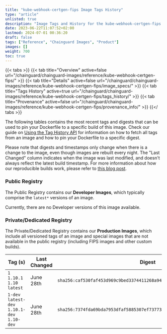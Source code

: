 ```yaml
---
title: "kube-webhook-certgen-fips Image Tags History"
type: "article"
unlisted: true
description: "Image Tags and History for the kube-webhook-certgen-fips Chainguard Image"
date: 2023-06-22T11:07:52+02:00
lastmod: 2024-07-01 00:36:20
draft: false
tags: ["Reference", "Chainguard Images", "Product"]
images: []
weight: 700
toc: true
---
```


{{< tabs >}}
{{< tab title="Overview" active=false url="/chainguard/chainguard-images/reference/kube-webhook-certgen-fips/" >}}
{{< tab title="Details" active=false url="/chainguard/chainguard-images/reference/kube-webhook-certgen-fips/image_specs/" >}}
{{< tab title="Tags History" active=true url="/chainguard/chainguard-images/reference/kube-webhook-certgen-fips/tags_history/" >}}
{{< tab title="Provenance" active=false url="/chainguard/chainguard-images/reference/kube-webhook-certgen-fips/provenance_info/" >}}
{{</ tabs >}}

The following tables contains the most recent tags and digests that can be used to pin your Dockerfile to a specific build of this image. Check our guide on [Using the Tag History API](/chainguard/chainguard-images/using-the-tag-history-api/) for information on how to fetch all tags from an image and how to pin your Dockerfile to a specific digest.

Please note that digests and timestamps only change when there is a change to the image, even though images are rebuilt every night. The "Last Changed" column indicates when the image was last modified, and doesn't always reflect the latest build timestamp. For more information about how our reproducible builds work, please refer to [this blog post](https://www.chainguard.dev/unchained/reproducing-chainguards-reproducible-image-builds).

### Public Registry
The Public Registry contains our **Developer Images**, which typically comprise the `latest*` versions of an image.

Currently, there are no Developer versions of this image available.

### Private/Dedicated Registry
The Private/Dedicated Registry contains our **Production Images**, which include all versioned tags of an image and special images that are not available in the public registry (including FIPS images and other custom builds).

| Tag (s)                                       | Last Changed | Digest                                                                    |
|-----------------------------------------------|--------------|---------------------------------------------------------------------------|
|  `1` `1.10.1` `1.10` `latest`                 | June 28th    | `sha256:caf530faf453d969c9bed3374411268a9468b1095ef04ec7b5c33bd2e8c20e0b` |
|  `1-dev` `latest-dev` `1.10.1-dev` `1.10-dev` | June 28th    | `sha256:7374fda69bda7953dfaf5885307ef73773c3b72d754873e3db158c3663783671` |

